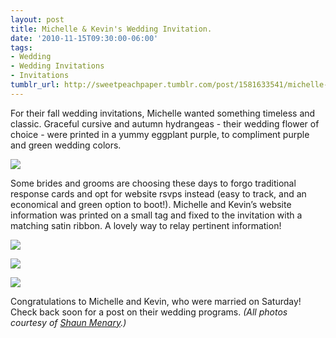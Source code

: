 ```yaml
---
layout: post
title: Michelle & Kevin's Wedding Invitation.
date: '2010-11-15T09:30:00-06:00'
tags:
- Wedding
- Wedding Invitations
- Invitations
tumblr_url: http://sweetpeachpaper.tumblr.com/post/1581633541/michelle-kevins-wedding-invitation
---
```

For their fall wedding invitations, Michelle wanted something timeless and classic. Graceful cursive and autumn hydrangeas - their wedding flower of choice - were printed in a yummy eggplant purple, to compliment purple and green wedding colors. 

![](http://media.tumblr.com/tumblr_lbjevvzZ0Z1qe032t.jpg)

Some brides and grooms are choosing these days to forgo traditional response cards and opt for website rsvps instead (easy to track, and an economical and green option to boot!). Michelle and Kevin’s website information was printed on a small tag and fixed to the invitation with a matching satin ribbon. A lovely way to relay pertinent information! 

![](http://media.tumblr.com/tumblr_lbjeseKCK11qe032t.jpg)

![](http://media.tumblr.com/tumblr_lbjf5snzqO1qe032t.jpg)

![](http://media.tumblr.com/tumblr_lbxmrhX88C1qe032t.jpg)

Congratulations to Michelle and Kevin, who were married on Saturday! Check back soon for a post on their wedding programs.
*(All photos courtesy of [Shaun Menary](http://www.shaunmenary.com/blog).)*
